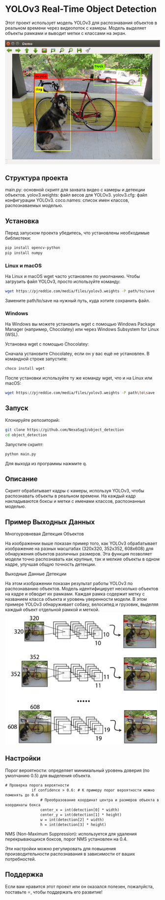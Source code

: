 # YOLOv3 Real-Time Object Detection

Этот проект использует модель YOLOv3 для распознавания объектов в реальном времени через видеопоток с камеры. Модель выделяет объекты рамками и выводит метки с классами на экран.

![](object_detection/img/Yolov3_output.png)
## Структура проекта

main.py: основной скрипт для захвата видео с камеры и детекции объектов.
yolov3.weights: файл весов для YOLOv3.
yolov3.cfg: файл конфигурации YOLOv3.
coco.names: список имен классов, распознаваемых моделью.

## Установка

Перед запуском проекта убедитесь, что установлены необходимые библиотеки:
```bash
pip install opencv-python
pip install numpy
```
### Linux и macOS

На Linux и macOS wget часто установлен по умолчанию. Чтобы загрузить файл YOLOv3, просто используйте команду:
```bash
wget https://pjreddie.com/media/files/yolov3.weights -P path/to/save
```

Замените path/to/save на нужный путь, куда хотите сохранить файл.

### Windows

На Windows вы можете установить wget с помощью Windows Package Manager (например, Chocolatey) или через Windows Subsystem for Linux (WSL).

Установка wget с помощью Chocolatey:

Сначала установите Chocolatey, если он у вас ещё не установлен.
В командной строке запустите:
```bash
choco install wget
```

После установки используйте ту же команду wget, что и на Linux или macOS:
```bash
wget https://pjreddie.com/media/files/yolov3.weights -P path\to\save
```

## Запуск

Клонируйте репозиторий:
```bash
git clone https://github.com/NexaSag3/object_detection
cd object_detection
```
Запустите скрипт:
```bash
python main.py
```
Для выхода из программы нажмите q.
## Описание

Скрипт обрабатывает кадры с камеры, используя YOLOv3, чтобы распознавать объекты в реальном времени. На каждый кадр накладываются боксы и метки с именами классов, распознанных моделью.

## Пример Выходных Данных
Многоуровневая Детекция Объектов

На изображении выше показан пример того, как YOLOv3 обрабатывает изображение на разных масштабах (320x320, 352x352, 608x608) для обнаружения объектов различных размеров. Эта функция позволяет модели точно распознавать как крупные, так и мелкие объекты в одном кадре, улучшая общую точность детекции.

Выходные Данные Детекции

На этом изображении показан результат работы YOLOv3 по распознаванию объектов. Модель идентифицирует несколько объектов на кадре и обводит их рамками. Каждая рамка содержит метку с названием класса объекта и уровень уверенности модели. В этом примере YOLOv3 обнаруживает собаку, велосипед и грузовик, выделяя каждый объект отдельной рамкой и меткой.
![](object_detection/img/Yolov3_Example.png)
## Настройки

Порог вероятности: определяет минимальный уровень доверия (по умолчанию 0.5) для выделения объекта.
```shell
# Проверка порога вероятности
            if confidence > 0.6: # К примеру порог вероятности можно поменять до 0.6
                # Преобразование координат центра и размеров объекта в координаты бокса
                center_x = int(detection[0] * width)
                center_y = int(detection[1] * height)
                w = int(detection[2] * width)
                h = int(detection[3] * height)
```

NMS (Non-Maximum Suppression): используется для удаления перекрывающихся боксов, порог NMS установлен на 0.4.

Эти настройки можно регулировать для повышения производительности распознавания в зависимости от ваших потребностей.

## Поддержка

Если вам нравится этот проект или он оказался полезен, пожалуйста, поставьте ⭐️, чтобы поддержать его развитие!
